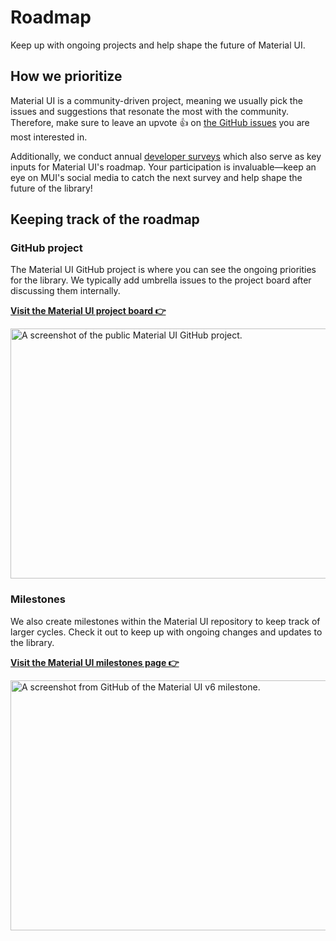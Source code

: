 # Roadmap

<p class="description">Keep up with ongoing projects and help shape the future of Material UI.</p>

## How we prioritize

Material UI is a community-driven project, meaning we usually pick the issues and suggestions that resonate the most with the community.
Therefore, make sure to leave an upvote 👍 on [the GitHub issues](https://github.com/mui/material-ui/issues?q=is:open+is:issue+label:%22package:+material-ui%22) you are most interested in.

Additionally, we conduct annual [developer surveys](/blog/?tags=Developer+survey/) which also serve as key inputs for Material UI's roadmap.
Your participation is invaluable—keep an eye on MUI's social media to catch the next survey and help shape the future of the library!

## Keeping track of the roadmap

### GitHub project

The Material UI GitHub project is where you can see the ongoing priorities for the library.
We typically add umbrella issues to the project board after discussing them internally.

**[Visit the Material UI project board 👉](https://github.com/orgs/mui/projects/23/views/12)**

<img src="/static/material-ui/roadmap/github-project.png" style="width: 814px;" alt="A screenshot of the public Material UI GitHub project." width="1628" height="400" />

### Milestones

We also create milestones within the Material UI repository to keep track of larger cycles.
Check it out to keep up with ongoing changes and updates to the library.

**[Visit the Material UI milestones page 👉](https://github.com/mui/material-ui/milestones/)**

<img src="/static/material-ui/roadmap/milestone.png" style="width: 814px;" alt="A screenshot from GitHub of the Material UI v6 milestone." width="1628" height="400" />
